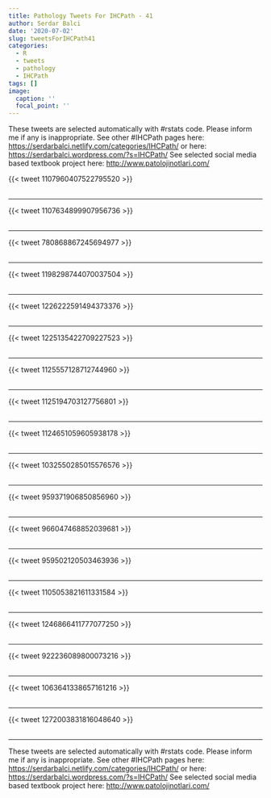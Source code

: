 ```yaml
---
title: Pathology Tweets For IHCPath - 41
author: Serdar Balci
date: '2020-07-02'
slug: tweetsForIHCPath41
categories:
  - R
  - tweets
  - pathology
  - IHCPath
tags: []
image:
  caption: ''
  focal_point: ''
---
```



These tweets are selected automatically with #rstats code. Please inform me if any is inappropriate.
See other #IHCPath pages here: https://serdarbalci.netlify.com/categories/IHCPath/  or here: https://serdarbalci.wordpress.com/?s=IHCPath/ 
See selected social media based textbook project here: http://www.patolojinotlari.com/

{{< tweet 1107960407522795520 >}}
<br>
<br>
<hr>
{{< tweet 1107634899907956736 >}}
<br>
<br>
<hr>
{{< tweet 780868867245694977 >}}
<br>
<br>
<hr>
{{< tweet 1198298744070037504 >}}
<br>
<br>
<hr>
{{< tweet 1226222591494373376 >}}
<br>
<br>
<hr>
{{< tweet 1225135422709227523 >}}
<br>
<br>
<hr>
{{< tweet 1125557128712744960 >}}
<br>
<br>
<hr>
{{< tweet 1125194703127756801 >}}
<br>
<br>
<hr>
{{< tweet 1124651059605938178 >}}
<br>
<br>
<hr>
{{< tweet 1032550285015576576 >}}
<br>
<br>
<hr>
{{< tweet 959371906850856960 >}}
<br>
<br>
<hr>
{{< tweet 966047468852039681 >}}
<br>
<br>
<hr>
{{< tweet 959502120503463936 >}}
<br>
<br>
<hr>
{{< tweet 1105053821611331584 >}}
<br>
<br>
<hr>
{{< tweet 1246866411777077250 >}}
<br>
<br>
<hr>
{{< tweet 922236089800073216 >}}
<br>
<br>
<hr>
{{< tweet 1063641338657161216 >}}
<br>
<br>
<hr>
{{< tweet 1272003831816048640 >}}
<br>
<br>
<hr>


These tweets are selected automatically with #rstats code. Please inform me if any is inappropriate.
See other #IHCPath pages here: https://serdarbalci.netlify.com/categories/IHCPath/  or here: https://serdarbalci.wordpress.com/?s=IHCPath/ 
See selected social media based textbook project here: http://www.patolojinotlari.com/
